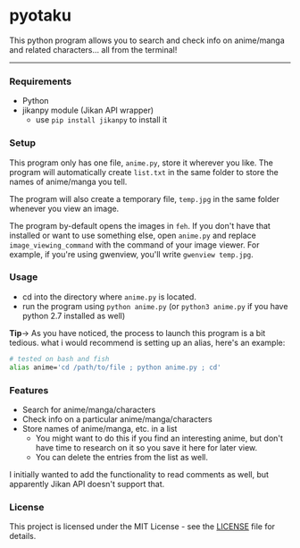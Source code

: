 # pyotaku

This python program allows you to search and check info on anime/manga and related characters... all from the terminal!

---
### Requirements
- Python
- jikanpy module (Jikan API wrapper)
    - use `pip install jikanpy` to install it

### Setup
This program only has one file, `anime.py`, store it wherever you like.
The program will automatically create `list.txt` in the same folder to store the names of anime/manga you tell.

The program will also create a temporary file, `temp.jpg` in the same folder whenever you view an image.

The program by-default opens the images in `feh`. If you don't have that installed or want to use something else, open `anime.py` and replace `image_viewing_command` with the command of your image viewer. For example, if you're using gwenview, you'll write `gwenview temp.jpg`.

### Usage 
- cd into the directory where `anime.py` is located.
- run the program using `python anime.py` (or `python3 anime.py` if you have python 2.7 installed as well)

**Tip**-> As you have noticed, the process to launch this program is a bit tedious. what i would recommend is setting up an alias, here's an example:
```bash
# tested on bash and fish
alias anime='cd /path/to/file ; python anime.py ; cd'
```

### Features

- Search for anime/manga/characters
- Check info on a particular anime/manga/characters
- Store names of anime/manga, etc. in a list
    - You might want to do this if you find an interesting anime, but don't have time to research on it so you save it here for later view.
    - You can delete the entries from the list as well. 

I initially wanted to add the functionality to read comments as well, but apparently Jikan API doesn't support that.

### License

This project is licensed under the MIT License - see the [LICENSE](https://github.com/MetaStag/pyotaku/blob/main/LICENSE) file for details.
